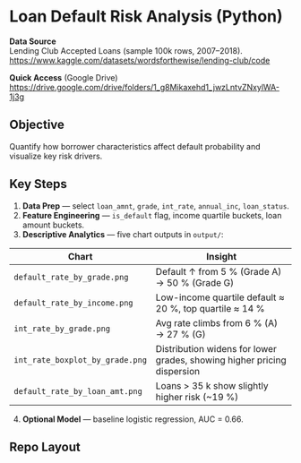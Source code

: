 # Loan Default Risk Analysis (Python)

**Data Source**  
Lending Club Accepted Loans (sample 100k rows, 2007–2018).
https://www.kaggle.com/datasets/wordsforthewise/lending-club/code

**Quick Access** (Google Drive)
https://drive.google.com/drive/folders/1_g8Mikaxehd1_jwzLntvZNxylWA-1j3g
## Objective  
Quantify how borrower characteristics affect default probability and visualize key risk drivers.

## Key Steps  
1. **Data Prep** — select `loan_amnt`, `grade`, `int_rate`, `annual_inc`, `loan_status`.  
2. **Feature Engineering** — `is_default` flag, income quartile buckets, loan amount buckets.  
3. **Descriptive Analytics** — five chart outputs in `output/`:

| Chart | Insight |
|-------|---------|
| `default_rate_by_grade.png` | Default ↑ from 5 % (Grade A) → 50 % (Grade G) |
| `default_rate_by_income.png` | Low-income quartile default ≈ 20 %, top quartile ≈ 14 % |
| `int_rate_by_grade.png` | Avg rate climbs from 6 % (A) → 27 % (G) |
| `int_rate_boxplot_by_grade.png` | Distribution widens for lower grades, showing higher pricing dispersion |
| `default_rate_by_loan_amt.png` | Loans > 35 k show slightly higher risk (~19 %) |

4. **Optional Model** — baseline logistic regression, AUC = 0.66.

## Repo Layout
